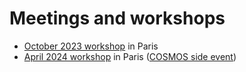 # Meetings and workshops

- [October 2023 workshop](./2023-october.md) in Paris
- [April 2024 workshop](./2024-april.md) in Paris ([COSMOS side event](http://cosmos-conference.org/2024/events.html#ddi-repetitive))
